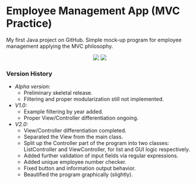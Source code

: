 # Employee Management App (MVC Practice)
My first Java project on GitHub. Simple mock-up program for employee management applying the MVC philosophy.

<p align="center">
  <img src="https://github.com/MaBerGal/PracticeMVC/assets/148444718/b2f4d190-39de-448f-a9f6-f493607536e5)" />
  <img src="https://github.com/MaBerGal/PracticeMVC/assets/148444718/2cb4438d-c9da-44c2-b683-bcca0606ca5c)" />
</p>


### Version History
* _Alpha version:_
  - Preliminary skeletal release.
  - Filtering and proper modularization still not implemented.
* _V1.0:_
  - Example filtering by year added.
  - Proper View/Controller differentiation ongoing.
* _V2.0:_
  - View/Controller differentiation completed.
  - Separated the View from the main class.
  - Split up the Controller part of the program into two classes: ListController and ViewController, for list and GUI logic respectively.
  - Added further validation of input fields via regular expressions.
  - Added unique employee number checker.
  - Fixed button and information output behavior.
  - Beautified the program graphically (slightly).
